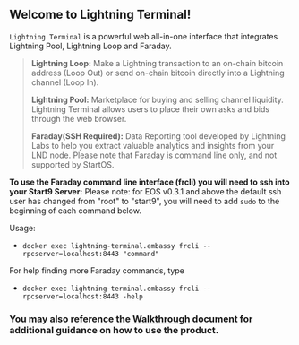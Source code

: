 ## Welcome to Lightning Terminal!

`Lightning Terminal` is a powerful web all-in-one interface that integrates Lightning Pool, Lightning Loop and Faraday.

>
> **Lightning Loop:** Make a Lightning transaction to an on-chain bitcoin address (Loop Out) or send on-chain bitcoin directly into a Lightning channel (Loop In). 
>
> **Lightning Pool:** Marketplace for buying and selling channel liquidity. Lightning Terminal allows users to place their own asks and bids through the web browser.
>
> **Faraday(SSH Required):** Data Reporting tool developed by Lightning Labs to help you extract valuable analytics and insights from your LND node. Please note that Faraday is command line only, and not supported by StartOS.

**To use the Faraday command line interface (frcli) you will need to ssh into your Start9 Server:**
Please note: for EOS v0.3.1 and above the default ssh user has changed from "root" to "start9", you will need to add `sudo` to the beginning of each command below.

Usage: 
- `docker exec lightning-terminal.embassy frcli --rpcserver=localhost:8443 "command"`

For help finding more Faraday commands, type 
- `docker exec lightning-terminal.embassy frcli --rpcserver=localhost:8443 -help`


### You may also reference the [Walkthrough](https://docs.lightning.engineering/lightning-network-tools/lightning-terminal/get-lit) document for additional guidance on how to use the product.
